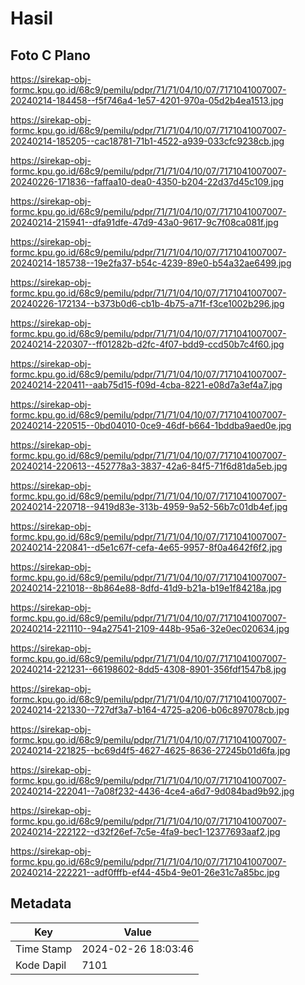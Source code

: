 # Hasil

## Foto C Plano

https://sirekap-obj-formc.kpu.go.id/68c9/pemilu/pdpr/71/71/04/10/07/7171041007007-20240214-184458--f5f746a4-1e57-4201-970a-05d2b4ea1513.jpg

https://sirekap-obj-formc.kpu.go.id/68c9/pemilu/pdpr/71/71/04/10/07/7171041007007-20240214-185205--cac18781-71b1-4522-a939-033cfc9238cb.jpg

https://sirekap-obj-formc.kpu.go.id/68c9/pemilu/pdpr/71/71/04/10/07/7171041007007-20240226-171836--faffaa10-dea0-4350-b204-22d37d45c109.jpg

https://sirekap-obj-formc.kpu.go.id/68c9/pemilu/pdpr/71/71/04/10/07/7171041007007-20240214-215941--dfa91dfe-47d9-43a0-9617-9c7f08ca081f.jpg

https://sirekap-obj-formc.kpu.go.id/68c9/pemilu/pdpr/71/71/04/10/07/7171041007007-20240214-185738--19e2fa37-b54c-4239-89e0-b54a32ae6499.jpg

https://sirekap-obj-formc.kpu.go.id/68c9/pemilu/pdpr/71/71/04/10/07/7171041007007-20240226-172134--b373b0d6-cb1b-4b75-a71f-f3ce1002b296.jpg

https://sirekap-obj-formc.kpu.go.id/68c9/pemilu/pdpr/71/71/04/10/07/7171041007007-20240214-220307--ff01282b-d2fc-4f07-bdd9-ccd50b7c4f60.jpg

https://sirekap-obj-formc.kpu.go.id/68c9/pemilu/pdpr/71/71/04/10/07/7171041007007-20240214-220411--aab75d15-f09d-4cba-8221-e08d7a3ef4a7.jpg

https://sirekap-obj-formc.kpu.go.id/68c9/pemilu/pdpr/71/71/04/10/07/7171041007007-20240214-220515--0bd04010-0ce9-46df-b664-1bddba9aed0e.jpg

https://sirekap-obj-formc.kpu.go.id/68c9/pemilu/pdpr/71/71/04/10/07/7171041007007-20240214-220613--452778a3-3837-42a6-84f5-71f6d81da5eb.jpg

https://sirekap-obj-formc.kpu.go.id/68c9/pemilu/pdpr/71/71/04/10/07/7171041007007-20240214-220718--9419d83e-313b-4959-9a52-56b7c01db4ef.jpg

https://sirekap-obj-formc.kpu.go.id/68c9/pemilu/pdpr/71/71/04/10/07/7171041007007-20240214-220841--d5e1c67f-cefa-4e65-9957-8f0a4642f6f2.jpg

https://sirekap-obj-formc.kpu.go.id/68c9/pemilu/pdpr/71/71/04/10/07/7171041007007-20240214-221018--8b864e88-8dfd-41d9-b21a-b19e1f84218a.jpg

https://sirekap-obj-formc.kpu.go.id/68c9/pemilu/pdpr/71/71/04/10/07/7171041007007-20240214-221110--94a27541-2109-448b-95a6-32e0ec020634.jpg

https://sirekap-obj-formc.kpu.go.id/68c9/pemilu/pdpr/71/71/04/10/07/7171041007007-20240214-221231--66198602-8dd5-4308-8901-356fdf1547b8.jpg

https://sirekap-obj-formc.kpu.go.id/68c9/pemilu/pdpr/71/71/04/10/07/7171041007007-20240214-221330--727df3a7-b164-4725-a206-b06c897078cb.jpg

https://sirekap-obj-formc.kpu.go.id/68c9/pemilu/pdpr/71/71/04/10/07/7171041007007-20240214-221825--bc69d4f5-4627-4625-8636-27245b01d6fa.jpg

https://sirekap-obj-formc.kpu.go.id/68c9/pemilu/pdpr/71/71/04/10/07/7171041007007-20240214-222041--7a08f232-4436-4ce4-a6d7-9d084bad9b92.jpg

https://sirekap-obj-formc.kpu.go.id/68c9/pemilu/pdpr/71/71/04/10/07/7171041007007-20240214-222122--d32f26ef-7c5e-4fa9-bec1-12377693aaf2.jpg

https://sirekap-obj-formc.kpu.go.id/68c9/pemilu/pdpr/71/71/04/10/07/7171041007007-20240214-222221--adf0fffb-ef44-45b4-9e01-26e31c7a85bc.jpg


## Metadata

| Key        | Value               |
| ---------- | ------------------- |
| Time Stamp | 2024-02-26 18:03:46 |
| Kode Dapil | 7101                |



